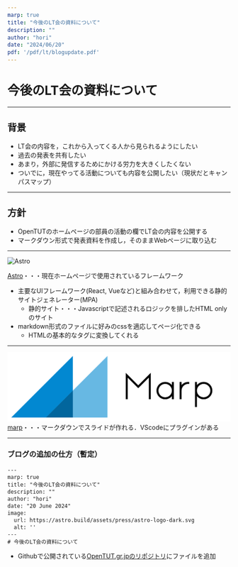 ```yaml
---
marp: true
title: "今後のLT会の資料について"
description: ""
author: "hori"
date: "2024/06/20"
pdf: '/pdf/lt/blogupdate.pdf'
---
```

# 今後のLT会の資料について
---
## 背景
- LT会の内容を，これから入ってくる人から見られるようにしたい
- 過去の発表を共有したい
- あまり，外部に発信するためにかける労力を大きくしたくない
- ついでに，現在やってる活動についても内容を公開したい（現状だとキャンパスマップ）
--- 
## 方針
- OpenTUTのホームページの部員の活動の欄でLT会の内容を公開する
- マークダウン形式で発表資料を作成し，そのままWebページに取り込む
--- 
![Astro](https://astro.build/assets/press/astro-logo-dark.svg)

[Astro](https://astro.build/)・・・現在ホームページで使用されているフレームワーク
- 主要なUIフレームワーク(React, Vueなど)と組み合わせて，利用できる静的サイトジェネレーター(MPA)
    - 静的サイト・・・Javascriptで記述されるロジックを排したHTML onlyのサイト
- markdown形式のファイルに好みのcssを適応してページ化できる
    - HTMLの基本的なタグに変換してくれる
---
![Marp](https://github.com/marp-team/marp/raw/main/marp.png#gh-light-mode-only)
[marp](https://marp.app/)・・・マークダウンでスライドが作れる．VScodeにプラグインがある

---
### ブログの追加の仕方（暫定）
```
---
marp: true
title: "今後のLT会の資料について"
description: ""
author: "hori"
date: "20 June 2024"
image:
  url: https://astro.build/assets/press/astro-logo-dark.svg
  alt: ''
---
# 今後のLT会の資料について
```
- Githubで公開されている[OpenTUT.gr.jpのリポジトリ](https://github.com/OpenTUT/opentut.gr.jp)にファイルを追加